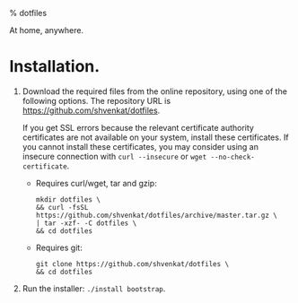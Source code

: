 % dotfiles

At home, anywhere.

# Installation.

1.  Download the required files from the online repository, using one of the
    following options. The repository URL is
    https://github.com/shvenkat/dotfiles.

    If you get SSL errors because the relevant certificate authority
    certificates are not available on your system, install these certificates.
    If you cannot install these certificates, you may consider using an insecure
    connection with `curl --insecure` or `wget --no-check-certificate`.

      * Requires curl/wget, tar and gzip:

            mkdir dotfiles \
            && curl -fsSL https://github.com/shvenkat/dotfiles/archive/master.tar.gz \
            | tar -xzf- -C dotfiles \
            && cd dotfiles

      * Requires git:

            git clone https://github.com/shvenkat/dotfiles \
            && cd dotfiles

2.  Run the installer: `./install bootstrap`.
